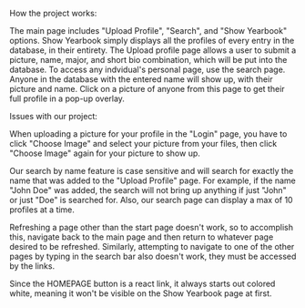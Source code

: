How the project works:

The main page includes "Upload Profile", "Search", and "Show Yearbook" options. Show Yearbook simply displays all the profiles of every entry in the database,
in their entirety. The Upload profile page allows a user to submit a picture, name, major, and short bio combination, which will be put into the database. To 
access any indvidual's personal page, use the search page. Anyone in the database with the entered name will show up, with their picture and name. Click on a 
picture of anyone from this page to get their full profile in a pop-up overlay.

Issues with our project:

When uploading a picture for your profile in the "Login" page, you have to click "Choose Image" and select your picture from your files, then click "Choose Image" again for your picture to show up. 

Our search by name feature is case sensitive and will search for exactly the name that was added to the "Upload Profile" page. For example, if the name "John Doe" was added, 
the search will not bring up anything if just "John" or just "Doe" is searched for. Also, our search page can display a max of 10 profiles at a time.

Refreshing a page other than the start page doesn't work, so to accomplish this, navigate back to the main page and then return to whatever page desired to be refreshed.
Similarly, attempting to navigate to one of the other pages by typing in the search bar also doesn't work, they must be accessed by the links.

Since the HOMEPAGE button is a react link, it always starts out colored white, meaning it won't be visible on the Show Yearbook page at first.
